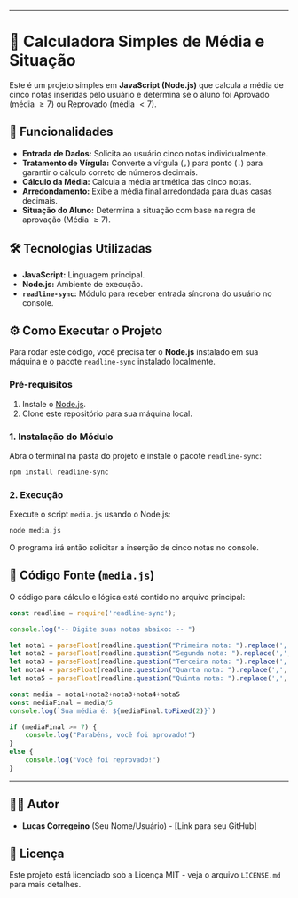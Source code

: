 
-----

# 🤖 Calculadora Simples de Média e Situação

Este é um projeto simples em **JavaScript (Node.js)** que calcula a média de cinco notas inseridas pelo usuário e determina se o aluno foi Aprovado (média $\ge 7$) ou Reprovado (média $< 7$).

## 🚀 Funcionalidades

  - **Entrada de Dados:** Solicita ao usuário cinco notas individualmente.
  - **Tratamento de Vírgula:** Converte a vírgula (`,`) para ponto (`.`) para garantir o cálculo correto de números decimais.
  - **Cálculo da Média:** Calcula a média aritmética das cinco notas.
  - **Arredondamento:** Exibe a média final arredondada para duas casas decimais.
  - **Situação do Aluno:** Determina a situação com base na regra de aprovação (Média $\ge 7$).

## 🛠️ Tecnologias Utilizadas

  - **JavaScript:** Linguagem principal.
  - **Node.js:** Ambiente de execução.
  - **`readline-sync`:** Módulo para receber entrada síncrona do usuário no console.

## ⚙️ Como Executar o Projeto

Para rodar este código, você precisa ter o **Node.js** instalado em sua máquina e o pacote `readline-sync` instalado localmente.

### Pré-requisitos

1.  Instale o [Node.js](https://nodejs.org/en/download/).
2.  Clone este repositório para sua máquina local.

### 1\. Instalação do Módulo

Abra o terminal na pasta do projeto e instale o pacote `readline-sync`:

```bash
npm install readline-sync
```

### 2\. Execução

Execute o script `media.js` usando o Node.js:

```bash
node media.js
```

O programa irá então solicitar a inserção de cinco notas no console.

## 📝 Código Fonte (`media.js`)

O código para cálculo e lógica está contido no arquivo principal:

```javascript
const readline = require('readline-sync');

console.log("-- Digite suas notas abaixo: -- ")

let nota1 = parseFloat(readline.question("Primeira nota: ").replace(',', '.'));
let nota2 = parseFloat(readline.question("Segunda nota: ").replace(',', '.'));
let nota3 = parseFloat(readline.question("Terceira nota: ").replace(',', '.'));
let nota4 = parseFloat(readline.question("Quarta nota: ").replace(',', '.'));
let nota5 = parseFloat(readline.question("Quinta nota: ").replace(',', '.'));

const media = nota1+nota2+nota3+nota4+nota5
const mediaFinal = media/5
console.log(`Sua média é: ${mediaFinal.toFixed(2)}`)

if (mediaFinal >= 7) {
    console.log("Parabéns, você foi aprovado!")
}
else {
    console.log("Você foi reprovado!")
}
```

-----

## 👨‍💻 Autor

  - **Lucas Corregeino** (Seu Nome/Usuário) - [Link para seu GitHub]

## 📜 Licença

Este projeto está licenciado sob a Licença MIT - veja o arquivo `LICENSE.md` para mais detalhes.
